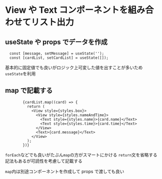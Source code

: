 # View や Text コンポーネントを組み合わせてリスト出力

## useState や props でデータを作成

```
  const [message, setMessage] = useState('');
  const [cardList, setCardList] = useState([]);
```

基本的に固定値でも良いがロジック上可変した値を出すことが多いため`useState`を利用

## map で記載する

```
        {cardList.map((card) => {
          return (
            <View style={styles.box}>
              <View style={styles.nameAndTime}>
                <Text style={styles.name}>{card.name}</Text>
                <Text style={styles.time}>{card.time}</Text>
              </View>
              <Text>{card.message}</Text>
            </View>
          );
        })}
```

`forEach`などでも良いがたぶん`map`の方がスマートにかける
`return`文を省略する記法もあるが可読性を考慮して記載する

`map`内は別途コンポーネントを作成して props で渡しても良い
